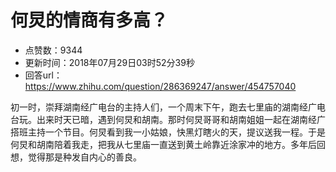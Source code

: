 # 何炅的情商有多高？
- 点赞数：9344
- 更新时间：2018年07月29日03时52分39秒
- 回答url：https://www.zhihu.com/question/286369247/answer/454757040
<body>
 <p data-pid="e5MZSPnY">初一时，崇拜湖南经广电台的主持人们，一个周末下午，跑去七里庙的湖南经广电台玩。出来时天已暗，遇到何炅和胡南。那时何炅哥哥和胡南姐姐一起在湖南经广搭班主持一个节目。何炅看到我一小姑娘，快黑灯瞎火的天，提议送我一程。于是何炅和胡南陪着我走，把我从七里庙一直送到黄土岭靠近涂家冲的地方。多年后回想，觉得那是种发自内心的善良。</p>
</body>